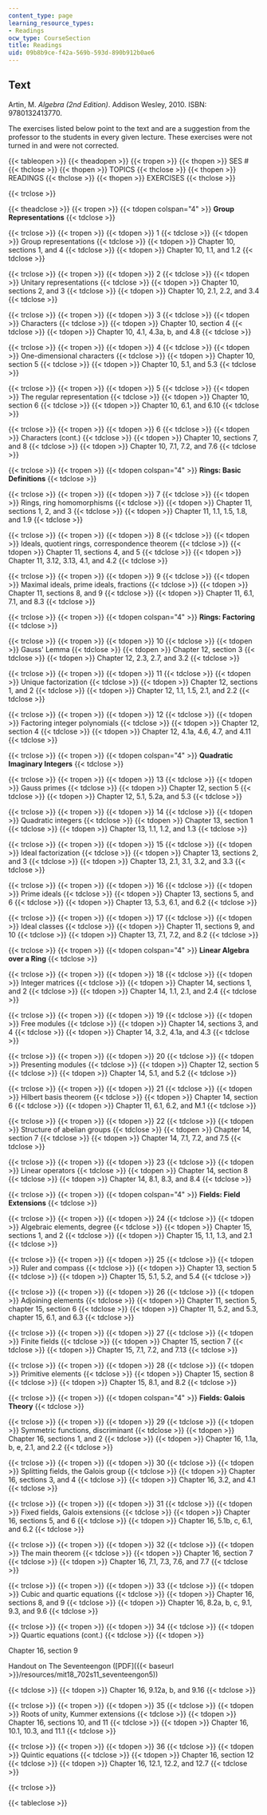```yaml
---
content_type: page
learning_resource_types:
- Readings
ocw_type: CourseSection
title: Readings
uid: 09b8b9ce-f42a-569b-593d-890b912b0ae6
---
```


Text
----

Artin, M. _Algebra (2nd Edition)_. Addison Wesley, 2010. ISBN: 9780132413770.

The exercises listed below point to the text and are a suggestion from the professor to the students in every given lecture. These exercises were not turned in and were not corrected.

{{< tableopen >}}
{{< theadopen >}}
{{< tropen >}}
{{< thopen >}}
SES #
{{< thclose >}}
{{< thopen >}}
TOPICS
{{< thclose >}}
{{< thopen >}}
READINGS
{{< thclose >}}
{{< thopen >}}
EXERCISES
{{< thclose >}}

{{< trclose >}}

{{< theadclose >}}
{{< tropen >}}
{{< tdopen colspan="4" >}}
**Group Representations**
{{< tdclose >}}

{{< trclose >}}
{{< tropen >}}
{{< tdopen >}}
1
{{< tdclose >}}
{{< tdopen >}}
Group representations
{{< tdclose >}}
{{< tdopen >}}
Chapter 10, sections 1, and 4
{{< tdclose >}}
{{< tdopen >}}
Chapter 10, 1.1, and 1.2
{{< tdclose >}}

{{< trclose >}}
{{< tropen >}}
{{< tdopen >}}
2
{{< tdclose >}}
{{< tdopen >}}
Unitary representations
{{< tdclose >}}
{{< tdopen >}}
Chapter 10, sections 2, and 3
{{< tdclose >}}
{{< tdopen >}}
Chapter 10, 2.1, 2.2, and 3.4
{{< tdclose >}}

{{< trclose >}}
{{< tropen >}}
{{< tdopen >}}
3
{{< tdclose >}}
{{< tdopen >}}
Characters
{{< tdclose >}}
{{< tdopen >}}
Chapter 10, section 4
{{< tdclose >}}
{{< tdopen >}}
Chapter 10, 4.1, 4.3a, b, and 4.8
{{< tdclose >}}

{{< trclose >}}
{{< tropen >}}
{{< tdopen >}}
4
{{< tdclose >}}
{{< tdopen >}}
One-dimensional characters
{{< tdclose >}}
{{< tdopen >}}
Chapter 10, section 5
{{< tdclose >}}
{{< tdopen >}}
Chapter 10, 5.1, and 5.3
{{< tdclose >}}

{{< trclose >}}
{{< tropen >}}
{{< tdopen >}}
5
{{< tdclose >}}
{{< tdopen >}}
The regular representation
{{< tdclose >}}
{{< tdopen >}}
Chapter 10, section 6
{{< tdclose >}}
{{< tdopen >}}
Chapter 10, 6.1, and 6.10
{{< tdclose >}}

{{< trclose >}}
{{< tropen >}}
{{< tdopen >}}
6
{{< tdclose >}}
{{< tdopen >}}
Characters (cont.)
{{< tdclose >}}
{{< tdopen >}}
Chapter 10, sections 7, and 8
{{< tdclose >}}
{{< tdopen >}}
Chapter 10, 7.1, 7.2, and 7.6
{{< tdclose >}}

{{< trclose >}}
{{< tropen >}}
{{< tdopen colspan="4" >}}
**Rings: Basic Definitions**
{{< tdclose >}}

{{< trclose >}}
{{< tropen >}}
{{< tdopen >}}
7
{{< tdclose >}}
{{< tdopen >}}
Rings, ring homomorphisms
{{< tdclose >}}
{{< tdopen >}}
Chapter 11, sections 1, 2, and 3
{{< tdclose >}}
{{< tdopen >}}
Chapter 11, 1.1, 1.5, 1.8, and 1.9
{{< tdclose >}}

{{< trclose >}}
{{< tropen >}}
{{< tdopen >}}
8
{{< tdclose >}}
{{< tdopen >}}
Ideals, quotient rings, correspondence theorem
{{< tdclose >}}
{{< tdopen >}}
Chapter 11, sections 4, and 5
{{< tdclose >}}
{{< tdopen >}}
Chapter 11, 3.12, 3.13, 4.1, and 4.2
{{< tdclose >}}

{{< trclose >}}
{{< tropen >}}
{{< tdopen >}}
9
{{< tdclose >}}
{{< tdopen >}}
Maximal ideals, prime ideals, fractions
{{< tdclose >}}
{{< tdopen >}}
Chapter 11, sections 8, and 9
{{< tdclose >}}
{{< tdopen >}}
Chapter 11, 6.1, 7.1, and 8.3
{{< tdclose >}}

{{< trclose >}}
{{< tropen >}}
{{< tdopen colspan="4" >}}
**Rings: Factoring**
{{< tdclose >}}

{{< trclose >}}
{{< tropen >}}
{{< tdopen >}}
10
{{< tdclose >}}
{{< tdopen >}}
Gauss' Lemma
{{< tdclose >}}
{{< tdopen >}}
Chapter 12, section 3
{{< tdclose >}}
{{< tdopen >}}
Chapter 12, 2.3, 2.7, and 3.2
{{< tdclose >}}

{{< trclose >}}
{{< tropen >}}
{{< tdopen >}}
11
{{< tdclose >}}
{{< tdopen >}}
Unique factorization
{{< tdclose >}}
{{< tdopen >}}
Chapter 12, sections 1, and 2
{{< tdclose >}}
{{< tdopen >}}
Chapter 12, 1.1, 1.5, 2.1, and 2.2
{{< tdclose >}}

{{< trclose >}}
{{< tropen >}}
{{< tdopen >}}
12
{{< tdclose >}}
{{< tdopen >}}
Factoring integer polynomials
{{< tdclose >}}
{{< tdopen >}}
Chapter 12, section 4
{{< tdclose >}}
{{< tdopen >}}
Chapter 12, 4.1a, 4.6, 4.7, and 4.11
{{< tdclose >}}

{{< trclose >}}
{{< tropen >}}
{{< tdopen colspan="4" >}}
**Quadratic Imaginary Integers**
{{< tdclose >}}

{{< trclose >}}
{{< tropen >}}
{{< tdopen >}}
13
{{< tdclose >}}
{{< tdopen >}}
Gauss primes
{{< tdclose >}}
{{< tdopen >}}
Chapter 12, section 5
{{< tdclose >}}
{{< tdopen >}}
Chapter 12, 5.1, 5.2a, and 5.3
{{< tdclose >}}

{{< trclose >}}
{{< tropen >}}
{{< tdopen >}}
14
{{< tdclose >}}
{{< tdopen >}}
Quadratic integers
{{< tdclose >}}
{{< tdopen >}}
Chapter 13, section 1
{{< tdclose >}}
{{< tdopen >}}
Chapter 13, 1.1, 1.2, and 1.3
{{< tdclose >}}

{{< trclose >}}
{{< tropen >}}
{{< tdopen >}}
15
{{< tdclose >}}
{{< tdopen >}}
Ideal factorization
{{< tdclose >}}
{{< tdopen >}}
Chapter 13, sections 2, and 3
{{< tdclose >}}
{{< tdopen >}}
Chapter 13, 2.1, 3.1, 3.2, and 3.3
{{< tdclose >}}

{{< trclose >}}
{{< tropen >}}
{{< tdopen >}}
16
{{< tdclose >}}
{{< tdopen >}}
Prime ideals
{{< tdclose >}}
{{< tdopen >}}
Chapter 13, sections 5, and 6
{{< tdclose >}}
{{< tdopen >}}
Chapter 13, 5.3, 6.1, and 6.2
{{< tdclose >}}

{{< trclose >}}
{{< tropen >}}
{{< tdopen >}}
17
{{< tdclose >}}
{{< tdopen >}}
Ideal classes
{{< tdclose >}}
{{< tdopen >}}
Chapter 11, sections 9, and 10
{{< tdclose >}}
{{< tdopen >}}
Chapter 13, 7.1, 7.2, and 8.2
{{< tdclose >}}

{{< trclose >}}
{{< tropen >}}
{{< tdopen colspan="4" >}}
**Linear Algebra over a Ring**
{{< tdclose >}}

{{< trclose >}}
{{< tropen >}}
{{< tdopen >}}
18
{{< tdclose >}}
{{< tdopen >}}
Integer matrices
{{< tdclose >}}
{{< tdopen >}}
Chapter 14, sections 1, and 2
{{< tdclose >}}
{{< tdopen >}}
Chapter 14, 1.1, 2.1, and 2.4
{{< tdclose >}}

{{< trclose >}}
{{< tropen >}}
{{< tdopen >}}
19
{{< tdclose >}}
{{< tdopen >}}
Free modules
{{< tdclose >}}
{{< tdopen >}}
Chapter 14, sections 3, and 4
{{< tdclose >}}
{{< tdopen >}}
Chapter 14, 3.2, 4.1a, and 4.3
{{< tdclose >}}

{{< trclose >}}
{{< tropen >}}
{{< tdopen >}}
20
{{< tdclose >}}
{{< tdopen >}}
Presenting modules
{{< tdclose >}}
{{< tdopen >}}
Chapter 12, section 5
{{< tdclose >}}
{{< tdopen >}}
Chapter 14, 5.1, and 5.2
{{< tdclose >}}

{{< trclose >}}
{{< tropen >}}
{{< tdopen >}}
21
{{< tdclose >}}
{{< tdopen >}}
Hilbert basis theorem
{{< tdclose >}}
{{< tdopen >}}
Chapter 14, section 6
{{< tdclose >}}
{{< tdopen >}}
Chapter 11, 6.1, 6.2, and M.1
{{< tdclose >}}

{{< trclose >}}
{{< tropen >}}
{{< tdopen >}}
22
{{< tdclose >}}
{{< tdopen >}}
Structure of abelian groups
{{< tdclose >}}
{{< tdopen >}}
Chapter 14, section 7
{{< tdclose >}}
{{< tdopen >}}
Chapter 14, 7.1, 7.2, and 7.5
{{< tdclose >}}

{{< trclose >}}
{{< tropen >}}
{{< tdopen >}}
23
{{< tdclose >}}
{{< tdopen >}}
Linear operators
{{< tdclose >}}
{{< tdopen >}}
Chapter 14, section 8
{{< tdclose >}}
{{< tdopen >}}
Chapter 14, 8.1, 8.3, and 8.4
{{< tdclose >}}

{{< trclose >}}
{{< tropen >}}
{{< tdopen colspan="4" >}}
**Fields: Field Extensions**
{{< tdclose >}}

{{< trclose >}}
{{< tropen >}}
{{< tdopen >}}
24
{{< tdclose >}}
{{< tdopen >}}
Algebraic elements, degree
{{< tdclose >}}
{{< tdopen >}}
Chapter 15, sections 1, and 2
{{< tdclose >}}
{{< tdopen >}}
Chapter 15, 1.1, 1.3, and 2.1
{{< tdclose >}}

{{< trclose >}}
{{< tropen >}}
{{< tdopen >}}
25
{{< tdclose >}}
{{< tdopen >}}
Ruler and compass
{{< tdclose >}}
{{< tdopen >}}
Chapter 13, section 5
{{< tdclose >}}
{{< tdopen >}}
Chapter 15, 5.1, 5.2, and 5.4
{{< tdclose >}}

{{< trclose >}}
{{< tropen >}}
{{< tdopen >}}
26
{{< tdclose >}}
{{< tdopen >}}
Adjoining elements
{{< tdclose >}}
{{< tdopen >}}
Chapter 11, section 5, chapter 15, section 6
{{< tdclose >}}
{{< tdopen >}}
Chapter 11, 5.2, and 5.3, chapter 15, 6.1, and 6.3
{{< tdclose >}}

{{< trclose >}}
{{< tropen >}}
{{< tdopen >}}
27
{{< tdclose >}}
{{< tdopen >}}
Finite fields
{{< tdclose >}}
{{< tdopen >}}
Chapter 15, section 7
{{< tdclose >}}
{{< tdopen >}}
Chapter 15, 7.1, 7.2, and 7.13
{{< tdclose >}}

{{< trclose >}}
{{< tropen >}}
{{< tdopen >}}
28
{{< tdclose >}}
{{< tdopen >}}
Primitive elements
{{< tdclose >}}
{{< tdopen >}}
Chapter 15, section 8
{{< tdclose >}}
{{< tdopen >}}
Chapter 15, 8.1, and 8.2
{{< tdclose >}}

{{< trclose >}}
{{< tropen >}}
{{< tdopen colspan="4" >}}
**Fields: Galois Theory**
{{< tdclose >}}

{{< trclose >}}
{{< tropen >}}
{{< tdopen >}}
29
{{< tdclose >}}
{{< tdopen >}}
Symmetric functions, discriminant
{{< tdclose >}}
{{< tdopen >}}
Chapter 16, sections 1, and 2
{{< tdclose >}}
{{< tdopen >}}
Chapter 16, 1.1a, b, e, 2.1, and 2.2
{{< tdclose >}}

{{< trclose >}}
{{< tropen >}}
{{< tdopen >}}
30
{{< tdclose >}}
{{< tdopen >}}
Splitting fields, the Galois group
{{< tdclose >}}
{{< tdopen >}}
Chapter 16, sections 3, and 4
{{< tdclose >}}
{{< tdopen >}}
Chapter 16, 3.2, and 4.1
{{< tdclose >}}

{{< trclose >}}
{{< tropen >}}
{{< tdopen >}}
31
{{< tdclose >}}
{{< tdopen >}}
Fixed fields, Galois extensions
{{< tdclose >}}
{{< tdopen >}}
Chapter 16, sections 5, and 6
{{< tdclose >}}
{{< tdopen >}}
Chapter 16, 5.1b, c, 6.1, and 6.2
{{< tdclose >}}

{{< trclose >}}
{{< tropen >}}
{{< tdopen >}}
32
{{< tdclose >}}
{{< tdopen >}}
The main theorem
{{< tdclose >}}
{{< tdopen >}}
Chapter 16, section 7
{{< tdclose >}}
{{< tdopen >}}
Chapter 16, 7.1, 7.3, 7.6, and 7.7
{{< tdclose >}}

{{< trclose >}}
{{< tropen >}}
{{< tdopen >}}
33
{{< tdclose >}}
{{< tdopen >}}
Cubic and quartic equations
{{< tdclose >}}
{{< tdopen >}}
Chapter 16, sections 8, and 9
{{< tdclose >}}
{{< tdopen >}}
Chapter 16, 8.2a, b, c, 9.1, 9.3, and 9.6
{{< tdclose >}}

{{< trclose >}}
{{< tropen >}}
{{< tdopen >}}
34
{{< tdclose >}}
{{< tdopen >}}
Quartic equations (cont.)
{{< tdclose >}}
{{< tdopen >}}


Chapter 16, section 9

Handout on The Seventeengon ([PDF]({{< baseurl >}}/resources/mit18_702s11_seventeengon5))


{{< tdclose >}}
{{< tdopen >}}
Chapter 16, 9.12a, b, and 9.16
{{< tdclose >}}

{{< trclose >}}
{{< tropen >}}
{{< tdopen >}}
35
{{< tdclose >}}
{{< tdopen >}}
Roots of unity, Kummer extensions
{{< tdclose >}}
{{< tdopen >}}
Chapter 16, sections 10, and 11
{{< tdclose >}}
{{< tdopen >}}
Chapter 16, 10.1, 10.3, and 11.1
{{< tdclose >}}

{{< trclose >}}
{{< tropen >}}
{{< tdopen >}}
36
{{< tdclose >}}
{{< tdopen >}}
Quintic equations
{{< tdclose >}}
{{< tdopen >}}
Chapter 16, section 12
{{< tdclose >}}
{{< tdopen >}}
Chapter 16, 12.1, 12.2, and 12.7
{{< tdclose >}}

{{< trclose >}}

{{< tableclose >}}